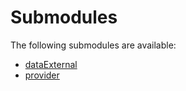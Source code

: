 # Submodules <a name="Submodules" id="submodules"></a>

The following submodules are available:
- [dataExternal](./dataExternal.csharp.md)
- [provider](./provider.csharp.md)
